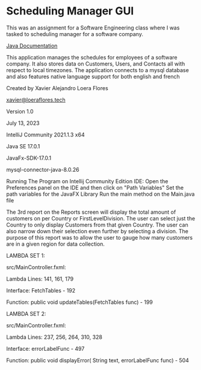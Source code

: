 # Scheduling Manager GUI

This was an assignment for a Software Engineering class where I was tasked to scheduling manager for a software company.

[Java Documentation](https://xavierloeraflores.github.io/Scheduling-Manager-GUI/)


This application manages the schedules for employees of a software company. It also stores data on Customers, Users, and Contacts all with respect to local timezones.
The application connects to a mysql database and also features native language support for both english and french

Created by Xavier Alejandro Loera Flores

xavier@loeraflores.tech

Version 1.0

July 13, 2023

IntelliJ Community 2021.1.3 x64

Java SE 17.0.1

JavaFx-SDK-17.0.1

mysql-connector-java-8.0.26

Running The Program on Intellij Community Edition IDE:
Open the Preferences panel on the IDE and then click on "Path Variables"
Set the path variables for the JavaFX Library
Run the main method on the Main.java file

The 3rd report on the Reports screen will display the total amount of customers on per Country or FirstLevelDivision.
The user can select just the Country to only display Customers from that given Country.
The user can also narrow down their selection even further by selecting a division.
The purpose of this report was to allow the user to gauge how many customers are in a given region for data collection.

LAMBDA SET 1:

src/MainController.fxml:

Lambda Lines: 141, 161, 179

Interface: FetchTables - 192 

Function: public void updateTables(FetchTables func) - 199

LAMBDA SET 2:

src/MainController.fxml:

Lambda Lines: 237, 256, 264, 310, 328

Interface: errorLabelFunc - 497

Function: public void displayError( String text, errorLabelFunc func) - 504
